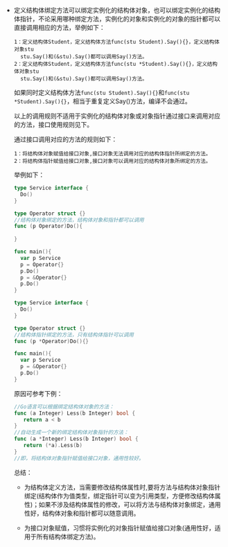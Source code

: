 * 定义结构体绑定方法可以绑定实例化的结构体对象，也可以绑定实例化的结构体指针，不论采用哪种绑定方法，实例化的对象和实例化的对象的指针都可以直接调用相应的方法，举例如下：

  ```
  1：定义结构体Student，定义结构体方法func(stu Student).Say(){}，定义结构体对象stu
  	stu.Say()和(&stu).Say()都可以调用Say()方法。
  2：定义结构体Student，定义结构体方法func(stu *Student).Say(){}，定义结构体对象stu
  	stu.Say()和(&stu).Say()都可以调用Say()方法。
  ```

  如果同时定义结构体方法`func(stu Student).Say(){}`和`func(stu *Student).Say(){}`，相当于重复定义Say()方法，编译不会通过。

  以上的调用规则不适用于实例化的结构体对象或对象指针通过接口来调用对应的方法，接口使用规则见下。

  通过接口调用对应的方法的规则如下：

  ```
  1：将结构体对象赋值给接口对象,接口对象无法调用对应的结构体指针所绑定的方法。
  2：将结构体指针赋值给接口对象,接口对象可以调用对应的结构体对象所绑定的方法。
  ```

  举例如下：

  ```go
  type Service interface {
  	Do()
  }
  
  type Operator struct {}
  //结构体对象绑定的方法，结构体对象和指针都可以调用
  func (p Operator)Do(){
      
  }
  
  func main(){
  	var p Service
  	p = Operator{}
  	p.Do()
  	p = &Operator{}
  	p.Do()
  }
  ```

  ```go
  type Service interface {
  	Do()
  }
  
  type Operator struct {}
  //结构体指针绑定的方法，只有结构体指针可以调用
  func (p *Operator)Do(){}
  
  func main(){
  	var p Service
  	p = &Operator{}
  	p.Do()
  }
  ```

  原因可参考下例：

  ```go
  //Go语言可以根据绑定结构体对象的方法：
  func (a Integer) Less(b Integer) bool {
     return a < b
  }
  //自动生成一个新的绑定结构体对象指针的方法：
  func (a *Integer) Less(b Integer) bool {
     return (*a).Less(b)
  }
  //即，将结构体对象指针赋值给接口对象，通用性较好。
  ```

  总结：

  * 为结构体定义方法，当需要修改结构体属性时,要将方法与结构体对象指针绑定(结构体作为值类型，绑定指针可以变为引用类型，方便修改结构体属性)；如果不涉及结构体属性的修改，可以将方法与结构体对象绑定，通用性好，结构体对象和指针都可以随意调用。

  * 为接口对象赋值，习惯将实例化的对象指针赋值给接口对象(通用性好，适用于所有结构体绑定方法)。